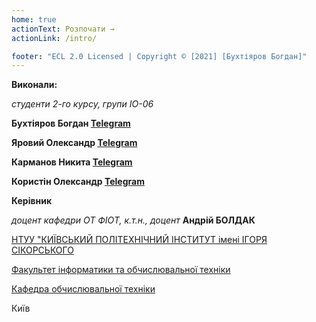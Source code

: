 ```yaml
---
home: true
actionText: Розпочати →
actionLink: /intro/

footer: "ECL 2.0 Licensed | Copyright © [2021] [Бухтіяров Богдан]"
---
```



**Виконали:** 

*студенти 2-го курсу, групи ІО-06*

<span padding-right:5em></span> **Бухтіяров Богдан [Telegram](https://t.me/bahdannn)**

<span padding-right:5em></span> **Яровий Олександр [Telegram](https://t.me/alex23883)**

<span padding-right:5em></span> **Карманов Никита [Telegram](https://t.me/frog_in_smoke)**

<span padding-right:5em></span> **Користін Олександр [Telegram](https://t.me/okorystin)**



**Керівник**

*доцент кафедри ОТ ФІОТ, к.т.н., доцент*<span padding-right:5em></span> **Андрій БОЛДАК** 

[НТУУ "КИЇВСЬКИЙ ПОЛІТЕХНІЧНИЙ ІНСТИТУТ імені ІГОРЯ СІКОРСЬКОГО](https://kpi.ua/)

[Факультет інформатики та обчислювальної техніки](https://fiot.kpi.ua/)

[Кафедра обчислювальної техніки](https://comsys.kpi.ua/)

Київ